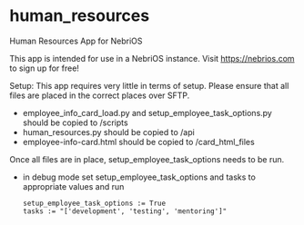 # human_resources
Human Resources App for NebriOS

This app is intended for use in a NebriOS instance. Visit https://nebrios.com to sign up for free!

Setup:
This app requires very little in terms of setup. Please ensure that all files are placed in the correct places over SFTP.
  - employee_info_card_load.py and setup_employee_task_options.py should be copied to /scripts
  - human_resources.py should be copied to /api
  - employee-info-card.html should be copied to /card_html_files
    
Once all files are in place, setup_employee_task_options needs to be run.
  - in debug mode set setup_employee_task_options and tasks to appropriate values and run
  
    ```
    setup_employee_task_options := True
    tasks := "['development', 'testing', 'mentoring']"
    ```
